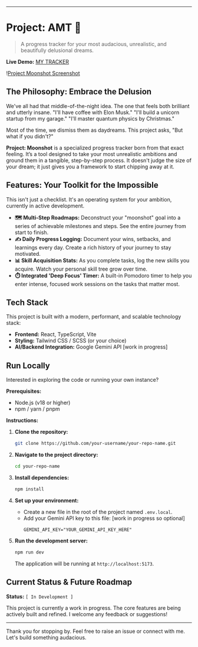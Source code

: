 
-----

# Project: AMT 🚀

> A progress tracker for your most audacious, unrealistic, and beautifully delusional dreams.

[](https://reactjs.org/)
[](https://www.typescriptlang.org/)
[](https://vitejs.dev/)

**Live Demo:** [MY TRACKER](https://my-tracker-lime.vercel.app/)

\![Project Moonshot Screenshot](./screenshot.png)

## The Philosophy: Embrace the Delusion

We've all had that middle-of-the-night idea. The one that feels both brilliant and utterly insane. "I'll have coffee with Elon Musk." "I'll build a unicorn startup from my garage." "I'll master quantum physics by Christmas."

Most of the time, we dismiss them as daydreams. This project asks, "But what if you didn't?"

**Project: Moonshot** is a specialized progress tracker born from that exact feeling. It’s a tool designed to take your most unrealistic ambitions and ground them in a tangible, step-by-step process. It doesn't judge the size of your dream; it just gives you a framework to start chipping away at it.

## Features: Your Toolkit for the Impossible

This isn't just a checklist. It's an operating system for your ambition, currently in active development.

  * **🗺️ Multi-Step Roadmaps:** Deconstruct your "moonshot" goal into a series of achievable milestones and steps. See the entire journey from start to finish.
  * **✍️ Daily Progress Logging:** Document your wins, setbacks, and learnings every day. Create a rich history of your journey to stay motivated.
  * **📊 Skill Acquisition Stats:** As you complete tasks, log the new skills you acquire. Watch your personal skill tree grow over time.
  * **⏱️ Integrated 'Deep Focus' Timer:** A built-in Pomodoro timer to help you enter intense, focused work sessions on the tasks that matter most.

## Tech Stack

This project is built with a modern, performant, and scalable technology stack:

  * **Frontend:** React, TypeScript, Vite
  * **Styling:** Tailwind CSS / SCSS (or your choice)
  * **AI/Backend Integration:** Google Gemini API [work in progress]

## Run Locally

Interested in exploring the code or running your own instance?

**Prerequisites:**

  * Node.js (v18 or higher)
  * npm / yarn / pnpm

**Instructions:**

1.  **Clone the repository:**

    ```bash
    git clone https://github.com/your-username/your-repo-name.git
    ```

2.  **Navigate to the project directory:**

    ```bash
    cd your-repo-name
    ```

3.  **Install dependencies:**

    ```bash
    npm install
    ```

4.  **Set up your environment:**

      * Create a new file in the root of the project named `.env.local`.
      * Add your Gemini API key to this file:  [work in progress so optional]
        ```env
        GEMINI_API_KEY="YOUR_GEMINI_API_KEY_HERE" 
        ```

5.  **Run the development server:**

    ```bash
    npm run dev
    ```

    The application will be running at `http://localhost:5173`.

## Current Status & Future Roadmap

**Status:** `[ In Development ]`

This project is currently a work in progress. The core features are being actively built and refined. I welcome any feedback or suggestions\!

-----

Thank you for stopping by. Feel free to raise an issue or connect with me. Let's build something audacious.
